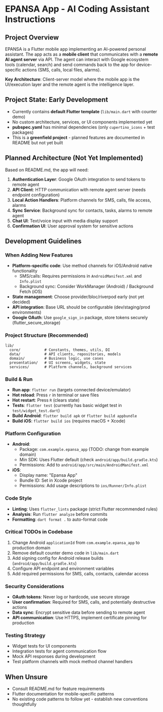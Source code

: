 # EPANSA App - AI Coding Assistant Instructions

## Project Overview
EPANSA is a Flutter mobile app implementing an AI-powered personal assistant. The app acts as a **mobile client** that communicates with a **remote AI agent server** via API. The agent can interact with Google ecosystem tools (calendar, search) and send commands back to the app for device-specific actions (SMS, calls, local files, alarms).

**Key Architecture**: Client-server model where the mobile app is the UI/execution layer and the remote agent is the intelligence layer.

## Project State: Early Development
- Currently contains **default Flutter template** (`lib/main.dart` with counter demo)
- No custom architecture, services, or UI components implemented yet
- **pubspec.yaml** has minimal dependencies (only `cupertino_icons` + test packages)
- This is a **greenfield project** - planned features are documented in README but not yet built

## Planned Architecture (Not Yet Implemented)
Based on README.md, the app will need:

1. **Authentication Layer**: Google OAuth integration to send tokens to remote agent
2. **API Client**: HTTP communication with remote agent server (needs endpoint configuration)
3. **Local Action Handlers**: Platform channels for SMS, calls, file access, alarms
4. **Sync Service**: Background sync for contacts, tasks, alarms to remote agent
5. **Chat UI**: Text/voice input with media display support
6. **Confirmation UI**: User approval system for sensitive actions

## Development Guidelines

### When Adding New Features
- **Platform-specific code**: Use method channels for iOS/Android native functionality
  - SMS/calls: Requires permissions in `AndroidManifest.xml` and `Info.plist`
  - Background sync: Consider WorkManager (Android) / Background Fetch (iOS)
- **State management**: Choose provider/bloc/riverpod early (not yet decided)
- **API integration**: Base URL should be configurable (dev/staging/prod environments)
- **Google OAuth**: Use `google_sign_in` package, store tokens securely (flutter_secure_storage)

### Project Structure (Recommended)
```
lib/
  core/           # Constants, themes, utils, DI
  data/           # API clients, repositories, models
  domain/         # Business logic, use cases
  presentation/   # UI screens, widgets, state
  services/       # Platform channels, background services
```

### Build & Run
- **Run app**: `flutter run` (targets connected device/emulator)
- **Hot reload**: Press `r` in terminal or save files
- **Hot restart**: Press `R` (clears state)
- **Tests**: `flutter test` (currently has basic widget test in `test/widget_test.dart`)
- **Build Android**: `flutter build apk` or `flutter build appbundle`
- **Build iOS**: `flutter build ios` (requires macOS + Xcode)

### Platform Configuration
- **Android**: 
  - Package: `com.example.epansa_app` (TODO: change from example domain)
  - Min SDK: Uses Flutter default (check `android/app/build.gradle.kts`)
  - Permissions: Add to `android/app/src/main/AndroidManifest.xml`
- **iOS**: 
  - Display name: "Epansa App" 
  - Bundle ID: Set in Xcode project
  - Permissions: Add usage descriptions to `ios/Runner/Info.plist`

### Code Style
- **Linting**: Uses `flutter_lints` package (strict Flutter recommended rules)
- **Analysis**: Run `flutter analyze` before commits
- **Formatting**: `dart format .` to auto-format code

### Critical TODOs in Codebase
1. Change Android `applicationId` from `com.example.epansa_app` to production domain
2. Remove default counter demo code in `lib/main.dart`
3. Add signing config for Android release builds (`android/app/build.gradle.kts`)
4. Configure API endpoint and environment variables
5. Add required permissions for SMS, calls, contacts, calendar access

### Security Considerations
- **OAuth tokens**: Never log or hardcode, use secure storage
- **User confirmation**: Required for SMS, calls, and potentially destructive actions
- **Data sync**: Encrypt sensitive data before sending to remote agent
- **API communication**: Use HTTPS, implement certificate pinning for production

### Testing Strategy
- Widget tests for UI components
- Integration tests for agent communication flow
- Mock API responses during development
- Test platform channels with mock method channel handlers

## When Unsure
- Consult README.md for feature requirements
- Flutter documentation for mobile-specific patterns
- No existing code patterns to follow yet - establish new conventions thoughtfully
